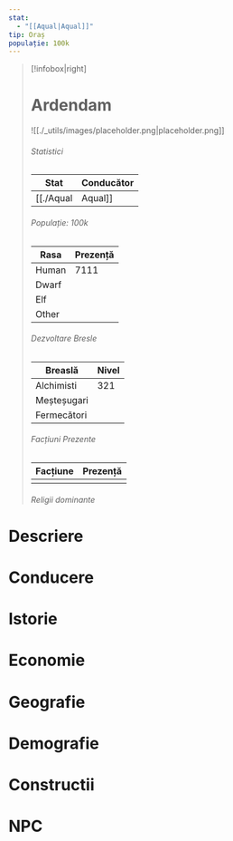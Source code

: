 ```yaml
---
stat:
  - "[[Aqual|Aqual]]"
tip: Oraș
populație: 100k
---
```


> [!infobox|right]
> # Ardendam
> ![[./_utils/images/placeholder.png|placeholder.png]]
> ###### Statistici
> | Stat | Conducător |  
> |---| --- | 
> |[[./Aqual|Aqual]]|| 
> ###### Populație: 100k 
> | Rasa | Prezență |
> | ---- | ---- |
> | Human | 7111 |
> | Dwarf |  |
> | Elf |  |
> | Other |  |
> ###### Dezvoltare Bresle
> | Breaslă | Nivel |
> | ---- | ---- |
> | Alchimisti |  321|
> | Meșteșugari | |
> | Fermecători | |
> ###### Facțiuni Prezente
> | Facțiune | Prezență |
> |---|---|
> | | |
> ###### Religii dominante
# Descriere
# Conducere
# Istorie
# Economie
# Geografie
# Demografie
# Constructii
# NPC
<div><ul class="dataview list-view-ul"></ul></div>
<div><ul class="dataview list-view-ul"></ul></div>
